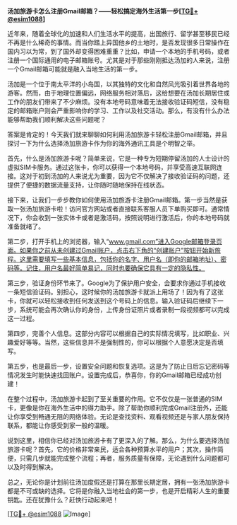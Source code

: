 **汤加旅游卡怎么注册Gmail邮箱？——轻松搞定海外生活第一步[[TG💪+ @esim1088](https://t.me/s/esim1088)]**

近年来，随着全球化的加速和人们生活水平的提高，出国旅行、留学甚至移民已经不再是什么稀奇的事情。而当你踏上异国他乡的土地时，是否发现很多日常操作在国内习以为常，到了国外却变得困难重重？比如，申请一个本地的手机号码，或者注册一个国际通用的电子邮箱账号。尤其是对于那些刚刚抵达汤加的人来说，注册一个Gmail邮箱可能就是融入当地生活的第一步。

汤加是一个位于南太平洋的小岛国，以其独特的文化和自然风光吸引着世界各地的游客。然而，由于地理位置偏远，网络服务相对落后，这给想要在汤加长期居住或工作的朋友们带来了不少麻烦。没有本地号码意味着无法接收验证码短信，没有稳定的邮箱账户则会严重影响你的学习、工作以及社交活动。那么，有没有什么办法能够帮助我们顺利解决这些问题呢？

答案是肯定的！今天我们就来聊聊如何利用汤加旅游卡轻松注册Gmail邮箱，并且探讨一下为什么选择汤加旅游卡作为你的海外通讯工具是个明智之举。

首先，什么是汤加旅游卡呢？简单来说，它是一种专为短期停留汤加的人士设计的虚拟SIM卡服务。通过这张卡，你可以获得一个本地号码，并享受高速互联网连接。这对于初到汤加的人来说尤为重要，因为它不仅解决了接收验证码的问题，还提供了便捷的数据流量支持，让你随时随地保持在线状态。

接下来，让我们一步步教你如何使用汤加旅游卡注册Gmail邮箱。第一步当然是获取一张汤加旅游卡啦！访问官方网站或者直接联系客服人员下单购买即可。通常情况下，你会收到一张实体卡或者是激活码，按照说明进行激活后，你的本地号码就准备就绪了。

第二步，打开手机上的浏览器，输入“www.gmail.com”进入Google邮箱登录页面。如果你之前从未创建过Gmail账户，点击右下角的“创建账户”按钮开始新旅程。这里需要填写一些基本信息，包括你的名字、用户名（即你的邮箱地址）、密码等。记住，用户名最好简单易记，同时也要确保它具有一定的隐私性。

第三步，验证身份环节来了。Google为了保护用户安全，会要求你通过手机接收一条短信验证码。别担心，这时候你的汤加旅游卡就派上用场了！因为有了这张卡，你就可以轻松接收到任何发送到这个号码上的信息。输入验证码后继续下一步，系统可能会再次确认你的身份，上传身份证照片或者录制一段视频都可以完成这一过程。

第四步，完善个人信息。这部分内容可以根据自己的实际情况填写，比如职业、兴趣爱好等等。当然，这些信息并不是强制性的，你可以根据个人意愿决定是否填写。

第五步，也是最后一步，设置安全问题和恢复选项。这是为了防止日后忘记密码等情况发生时能快速找回账户。设置完成后，恭喜你，你的Gmail邮箱已经成功创建！

在整个过程中，汤加旅游卡起到了至关重要的作用。它不仅仅是一张普通的SIM卡，更像是你在海外生活中的得力助手。除了帮助你顺利完成Gmail注册外，还能让你享受到畅通无阻的网络体验。无论是查找资料、观看视频还是与家人朋友保持联系，都能让你感受到家一般的温暖。

说到这里，相信你已经对汤加旅游卡有了更深入的了解。那么，为什么要选择汤加旅游卡呢？首先，它的价格非常亲民，适合各种预算水平的用户；其次，操作简便，只需几步就能完成整个流程；再者，服务质量有保障，无论遇到什么问题都可以及时得到解决。

总之，无论你是计划前往汤加度假还是打算在那里长期定居，拥有一张汤加旅游卡都是不可或缺的选择。它将是你融入当地社会的第一步，也是开启精彩人生的重要钥匙。还在犹豫什么？赶快行动起来吧！

[[TG💪+ @esim1088](https://t.me/s/esim1088) ![Image](https://i.postimg.cc/4NQfJmqS/Snipaste-2025-05-13-00-14-12.png)]
